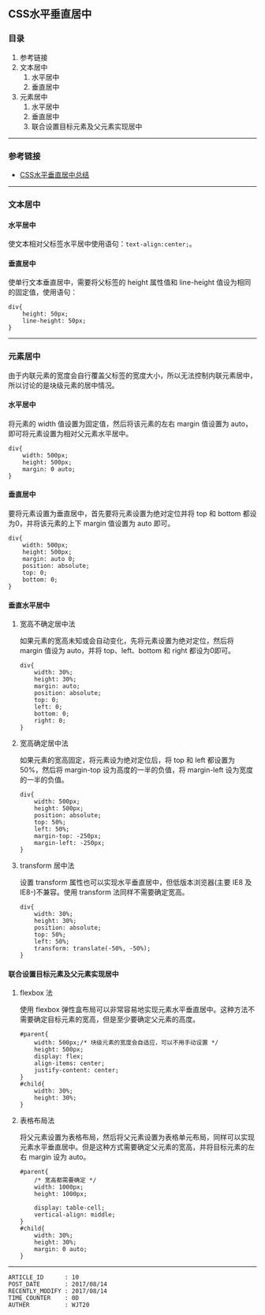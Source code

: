 
## CSS水平垂直居中 ##

### 目录 ###

1. 参考链接
2. 文本居中
    1. 水平居中
    2. 垂直居中
3. 元素居中
    1. 水平居中
    2. 垂直居中
    3. 联合设置目标元素及父元素实现居中

---

### 参考链接 ###

- [CSS水平垂直居中总结](https://segmentfault.com/a/1190000007765664)

---

### 文本居中 ###

#### 水平居中 ####

使文本相对父标签水平居中使用语句：`text-align:center;`。

#### 垂直居中 ####

使单行文本垂直居中，需要将父标签的 height 属性值和 line-height 值设为相同的固定值，使用语句：

```
div{
    height: 50px;
    line-height: 50px;
}
```

---

### 元素居中 ###

由于内联元素的宽度会自行覆盖父标签的宽度大小，所以无法控制内联元素居中，所以讨论的是块级元素的居中情况。

#### 水平居中 ####

将元素的 width 值设置为固定值，然后将该元素的左右 margin 值设置为 auto，即可将元素设置为相对父元素水平居中。

```
div{
    width: 500px;
    height: 500px;
    margin: 0 auto;
}
```

#### 垂直居中 ####

要将元素设置为垂直居中，首先要将元素设置为绝对定位并将 top 和 bottom 都设为0，并将该元素的上下 margin 值设置为 auto 即可。

```
div{
    width: 500px;
    height: 500px;
    margin: auto 0;
    position: absolute;
    top: 0;
    bottom: 0;
}
```

#### 垂直水平居中 ####

1. 宽高不确定居中法

    如果元素的宽高未知或会自动变化，先将元素设置为绝对定位，然后将 margin 值设为 auto，并将 top、left、bottom 和 right 都设为0即可。

    ```
    div{
        width: 30%;
        height: 30%;
        margin: auto;
        position: absolute;
        top: 0;
        left: 0;
        bottom: 0;
        right: 0;
    }
    ```

2. 宽高确定居中法

    如果元素的宽高固定，将元素设为绝对定位后，将 top 和 left 都设置为 50%，然后将 margin-top 设为高度的一半的负值，将 margin-left 设为宽度的一半的负值。

    ```
    div{
        width: 500px;
        height: 500px;
        position: absolute;
        top: 50%;
        left: 50%;
        margin-top: -250px;
        margin-left: -250px;
    }
    ```

3. transform 居中法

    设置 transform 属性也可以实现水平垂直居中，但低版本浏览器(主要 IE8 及 IE8-)不兼容。使用 transform 法同样不需要确定宽高。

    ```
    div{
        width: 30%;
        height: 30%;
        position: absolute;
        top: 50%;
        left: 50%;
        transform: translate(-50%, -50%);
    }
    ```

#### 联合设置目标元素及父元素实现居中 ####

1. flexbox 法

    使用 flexbox 弹性盒布局可以非常容易地实现元素水平垂直居中。这种方法不需要确定目标元素的宽高，但是至少要确定父元素的高度。

    ```
    #parent{
        width: 500px;/* 块级元素的宽度会自适应，可以不用手动设置 */
        height: 500px;
        display: flex;
        align-items: center;
        justify-content: center;
    }
    #child{
        width: 30%;
        height: 30%;
    }
    ```

2. 表格布局法

    将父元素设置为表格布局，然后将父元素设置为表格单元布局，同样可以实现元素水平垂直居中。但是这种方式需要确定父元素的宽高，并将目标元素的左右 margin 设为 auto。

    ```
    #parent{
        /* 宽高都需要确定 */
        width: 1000px;
        height: 1000px;

        display: table-cell;
        vertical-align: middle;
    }
    #child{
        width: 30%;
        height: 30%;
        margin: 0 auto;
    }
    ```

---

```
ARTICLE_ID      : 10
POST_DATE       : 2017/08/14
RECENTLY_MODIFY : 2017/08/14
TIME_COUNTER    : 0D
AUTHER          : WJT20
```